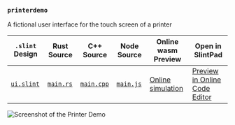 <!-- Copyright © SixtyFPS GmbH <info@slint.dev> ; SPDX-License-Identifier: MIT -->

### `printerdemo`

A fictional user interface for the touch screen of a printer

| `.slint` Design | Rust Source | C++ Source | Node Source | Online wasm Preview | Open in SlintPad |
| --- | --- | --- | --- | --- | --- |
| [`ui.slint`](./ui/printerdemo.slint) | [`main.rs`](./rust/main.rs) | [`main.cpp`](./cpp/main.cpp) | [`main.js`](./node/main.js) | [Online simulation](https://slint.dev/snapshots/master/demos/printerdemo/) | [Preview in Online Code Editor](https://slint.dev/snapshots/master/editor?load_url=https://raw.githubusercontent.com/slint-ui/slint/master/examples/printerdemo/ui/printerdemo.slint) |

![Screenshot of the Printer Demo](https://slint.dev/resources/printerdemo_screenshot.png "Printer Demo")